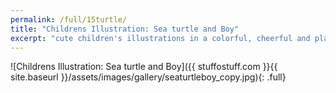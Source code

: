```yaml
---
permalink: /full/15turtle/
title: "Childrens Illustration: Sea turtle and Boy"
excerpt: "cute children's illustrations in a colorful, cheerful and playful setting, bringing a bright smile to the kid inside"
---
```


![Childrens Illustration: Sea turtle and Boy]({{ stuffostuff.com }}{{ site.baseurl }}/assets/images/gallery/seaturtleboy_copy.jpg){: .full}